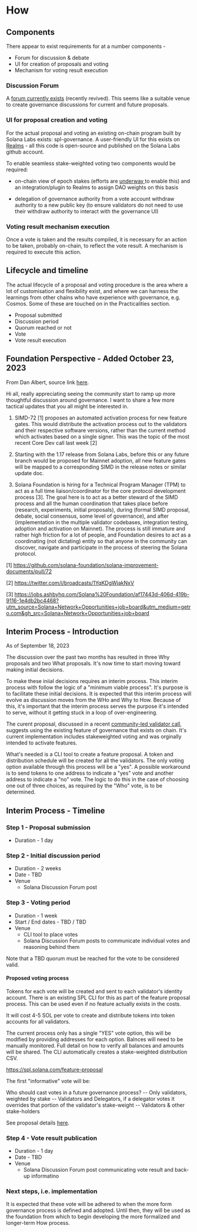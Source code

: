 # How

## Components

There appear to exist requirements for at a number components -

* Forum for discussion & debate
* UI for creation of proposals and voting
* Mechanism for voting result execution

### Discussion Forum

A [forum currently exists](https://forum.solana.com/c/gov/11) (recently revived). This seems like a suitable venue to create governance discussions for current and future proposals.

### UI for proposal creation and voting

For the actual proposal and voting an existing on-chain program built by Solana Labs exists: spl-governance. A user-friendly UI for this exists on [Realms](https://realms.today/) - all this code is open-source and published on the Solana Labs github account.

To enable seamless stake-weighted voting two components would be required:

* on-chain view of epoch stakes (efforts are [underway ](https://github.com/solana-foundation/solana-improvement-documents/pull/56)to enable this) and an integration/plugin to Realms to assign DAO weights on this basis
  
* delegation of governance authority from a vote account withdraw authority to a new public key (to ensure validators do not need to use their withdraw authority to interact with the governance UI)

### Voting result mechanism execution

Once a vote is taken and the results compiled, it is necessary for an action to be taken, probably on-chain, to reflect the vote result. A mechanism is required to execute this action.

## Lifecycle and timeline

The actual lifecycle of a proposal and voting procedure is the area where a lot of customisation and flexibility exist, and where we can harness the learnings from other chains who have experience with governance, e.g. Cosmos. Some of these are touched on in the Practicalities section.

* Proposal submitted
* Discussion period
* Quorum reached or not
* Vote
* Vote result execution

## Foundation Perspective - Added October 23, 2023

From Dan Albert, source link [here](https://discord.com/channels/1030192322769596496/1137345959949512734/1166032931706380359).

Hi all, really appreciating seeing the community start to ramp up more thoughtful discussion around governance.  I want to share a few more tactical updates that you all might be interested in.

1)  SIMD-72 [1] proposes an automated activation process for new feature gates.  This would distribute the activation process out to the validators and their respective software versions, rather than the current method which activates based on a single signer.  This was the topic of the most recent Core Dev call last week [2]

2)  Starting with the 1.17 release from Solana Labs, before this or any future branch would be proposed for Mainnet adoption, all new feature gates will be mapped to a corresponding SIMD in the release notes or similar update doc.

3)  Solana Foundation is hiring for a Technical Program Manager (TPM) to act as a full time liaison/coordinator for the core protocol development process [3].  The goal here is to act as a better steward of the SIMD process and all the human coordination that takes place before (research, experiments, initial proposals), during (formal SIMD proposal, debate, social consensus, some level of governance), and after (implementation in the multiple validator codebases, integration testing, adoption and activation on Mainnet).  The process is still immature and rather high friction for a lot of people, and Foundation desires to act as a coordinating (not dictating) entity so that anyone in the community can discover, navigate and participate in the process of steering the Solana protocol.

[1] https://github.com/solana-foundation/solana-improvement-documents/pull/72

[2] https://twitter.com/i/broadcasts/1YqKDgWjakNxV

[3] https://jobs.ashbyhq.com/Solana%20Foundation/af17443d-406d-419b-9116-1e4db2bc4468?utm_source=Solana+Network+Opportunities+job+board&utm_medium=getro.com&gh_src=Solana+Network+Opportunities+job+board

## Interim Process - Introduction

As of September 18, 2023

The discussion over the past two months has resulted in three Why proposals and two What proposals. It's now time to start moving toward making initial decisions. 

To make these iniial decisions requires an interim process. This interim process with follow the logic of a "minimum viable process". It's purpose is to facilitate these initial decisions. It is expected that this interim process will evolve as discussion moves from the WHo and Why to How. Because of this, it's important that the interim process serves the purpose it's intended to serve, without it getting stuck in a loop of over-engineering.

The curent proposal, discussed in a recent [community-led validator call](https://hackmd.io/1DFauFMWTZG37-U7CXhxMg?view#Meeting-Notes-Summary), suggests using the existing feature of governance that exists on chain. It's current implementation includes stakeweighted voting and was orginally intended to activate features.

What's needed is a CLI tool to create a feature proposal. A token and distribution schedule will be created for all the validators. The only voting option available through this process will be a "yes". A possible workaround is to send tokens to one address to indicate a "yes" vote and another address to indicate a "no" vote. The logic to do this in the case of choosing one out of three choices, as required by the "Who" vote, is to be determined.

## Interim Process - Timeline

### Step 1 - Proposal submission

* Duration - 1 day
  
### Step 2 - Initial discussion period

* Duration - 2 weeks
* Date - TBD
* Venue
  * Solana Discussion Forum post

### Step 3 - Voting period

* Duration - 1 week
* Start / End dates - TBD / TBD
* Venue
  * CLI tool to place votes
  * Solana Discussion Forum posts to communicate individual votes and reasoning behind them
 
Note that a TBD quorum must be reached for the vote to be considered valid.

#### Proposed voting process

Tokens for each vote will be created and sent to each validator's identity account. There is an existing SPL CLI for this as part of the feature proposal process. This can be used even if no feature actually exists in the costs.

It will cost 4-5 SOL per vote to create and distribute tokens into token accounts for all validators.

The current process only has a single "YES" vote option, this will be modified by providing addresses for each option. Balnces will need to be manually monitored. Full detail on how to verify all balances and amounts will be shared. The CLI automatically creates a stake-weighted distribution CSV.

https://spl.solana.com/feature-proposal

The first "informative" vote will be:

Who should cast votes in a future governance process?
-- Only validators, weighted by stake
-- Validators and Delegators, if a delegator votes it overrides that portion of the validator's stake-weight
-- Validators & other stake-holders

See proposal details [here](https://sg.laine.one/exploration/who#current-proposals).

### Step 4 - Vote result publication

* Duration - 1 day
* Date - TBD
* Venue
  * Solana Discussion Forum post communicating vote result and back-up informatino

### Next steps, i.e. implementation

It is expected that these vote will be adhered to when the more form governance process is defined and adopted. Until then, they will be used as the foundation from which to begin developing the more formalized and longer-term How process.
 
    

 
